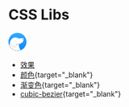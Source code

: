 # CSS Libs
![logo](ydoc/images/dog@1x.png)

* [效果](/documents/triangle.md)
* [颜色](https://flatuicolors.com/palette/defo){target="_blank"}
* [渐变色](https://uigradients.com/#Sel){target="_blank"}
* [cubic-bezier](https://cubic-bezier.com/){target="_blank"}
